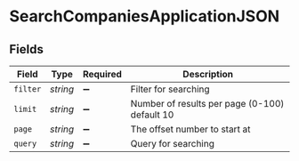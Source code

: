 # SearchCompaniesApplicationJSON


## Fields

| Field                                         | Type                                          | Required                                      | Description                                   |
| --------------------------------------------- | --------------------------------------------- | --------------------------------------------- | --------------------------------------------- |
| `filter`                                      | *string*                                      | :heavy_minus_sign:                            | Filter for searching                          |
| `limit`                                       | *string*                                      | :heavy_minus_sign:                            | Number of results per page (0-100) default 10 |
| `page`                                        | *string*                                      | :heavy_minus_sign:                            | The offset number to start at                 |
| `query`                                       | *string*                                      | :heavy_minus_sign:                            | Query for searching                           |